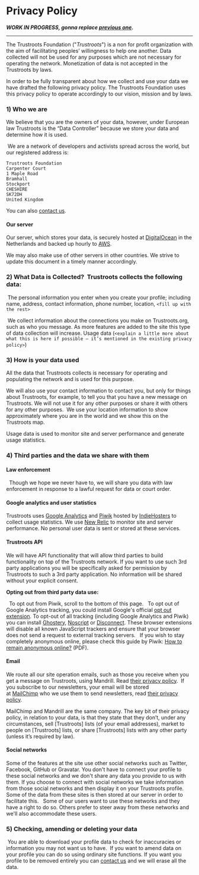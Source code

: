 # Privacy Policy

_**WORK IN PROGRESS, gonna replace [previous one](https://www.trustroots.org/#!/privacy).**_

***

The Trustroots Foundation ("_Trustroots_") is a non for profit organization with the aim of facilitating peoples’ willingness to help one another. Data collected will not be used for any purposes which are not necessary for operating the network. Monetization of data is not accepted in the Trustroots by laws.

In order to be fully transparent about how we collect and use your data we have drafted the following privacy policy. The Trustroots Foundation uses this privacy policy to operate accordingly to our vision, mission and by laws.

### 1) Who we are 
We believe that you are the owners of your data, however, under European law Trustroots is the “Data Controller” because we store your data and determine how it is used.

 We are a network of developers and activists spread across the world, but our registered address is:
```
Trustroots Foundation
Carpenter Court
1 Maple Road
Bramhall
Stockport
CHESHIRE
SK72DH
United Kingdom
```

You can also [contact us](http://ideas.trustroots.org/contact/).

#### Our server
Our server, which stores your data, is securely hosted at [DigitalOcean](https://www.digitalocean.com/?refcode=6dc078966c9c) in the Netherlands and backed up hourly to [AWS](http://aws.amazon.com/).

We may also make use of other servers in other countries. We strive to update this document in a timely manner accordingly.

### 2) What Data is Collected?  Trustroots collects the following data:
 The personal information you enter when you create your profile; including name, address, contact information, phone number, location, `<fill up with the rest>`

 We collect information about the connections you make on Trustroots.org, such as who you message. As more features are added to the site this type of data collection will increase.
Usage data (`<explain a little more about what this is here if possible – it’s mentioned in the existing privacy policy>`)

### 3) How is your data used 
All the data that Trustroots collects is necessary for operating and populating the network and is used for this purpose.

We will also use your contact information to contact you, but only for things about Trustroots, for example, to tell you that you have a new message on Trustroots. We will not use it for any other purposes or share it with others for any other purposes.
 We use your location information to show approximately where you are in the world and we show this on the Trustroots map.

Usage data is used to monitor site and server performance and generate usage statistics.

### 4) Third parties and the data we share with them

#### Law enforcement

  Though we hope we never have to, we will share you data with law enforcement in response to a lawful request for data or court order.

#### Google analytics and user statistics

Trustroots uses [Google Analytics](https://www.google.com/analytics/) and [Piwik](https://piwik.org) hosted by [IndieHosters](https://indiehosters.net/) to collect usage statistics. We use [New Relic](http://newrelic.com/) to monitor site and server performance. No personal user data is sent or stored at these services.

#### Trustroots API

We will have API functionality that will allow third parties to build functionality on top of the Trustroots network. If you want to use such 3rd party applications you will be specifically asked for permission by Trustroots to such a 3rd party application. No information will be shared without your explicit consent.


**Opting out from third party data use:**

  To opt out from Piwik, scroll to the bottom of this page.   To opt out of Google Analytics tracking, you could install Google's official [opt out extension](https://tools.google.com/dlpage/gaoptout). To opt-out of all tracking (including Google Analytics and Piwik) you can install [Ghostery](https://www.ghostery.com/), [Noscript](https://addons.mozilla.org/en-US/firefox/addon/noscript/) or [Disconnect](https://disconnect.me/). These browser extensions will disable all known JavaScript trackers and ensure that your browser does not send a request to external tracking servers.   If you wish to stay completely anonymous online, please check this guide by Piwik: [How to remain anonymous online?](piwik.org/wp-content/uploads/2012/01/How-to-remain-anonymous-online.pdf) (PDF).

#### Email

We route all our site operation emails, such as those you receive when you get a message on Trustroots, using Mandrill. Read [their privacy policy](http://mandrill.com/privacy/?_ga=1.233920093.2115460824.1431026229).
 If you subscribe to our newsletters, your email will be stored at [MailChimp](http://www.mailchimp.com/) who we use them to send newsletters, read [their privacy policy](http://mailchimp.com/legal/privacy/).

MailChimp and Mandrill are the same company. The key bit of their privacy policy, in relation to your data, is that they state that they don’t, under any circumstances, sell [Trustroots] lists (of your email addresses), market to people on [Trustroots] lists, or share [Trustroots] lists with any other party (unless it’s required by law).

#### Social networks

Some of the features at the site use other social networks such as Twitter, Facebook, GitHub or Gravatar. You don't have to connect your profile to these social networks and we don't share any data you provide to us with them. If you choose to connect with social networks we take information from those social networks and then display it on your Trustroots profile. Some of the data from these sites is then stored at our server in order to facilitate this.   Some of our users want to use these networks and they have a right to do so. Others prefer to steer away from these networks and we'll also accommodate these users.

### 5) Checking, amending or deleting your data
 You are able to download your profile data to check for inaccuracies or information you may not want us to have.  If you want to amend data on your profile you can do so using ordinary site functions. If you want you profile to be removed entirely you can [contact us](http://ideas.trustroots.org/contact) and we will erase all the data.
